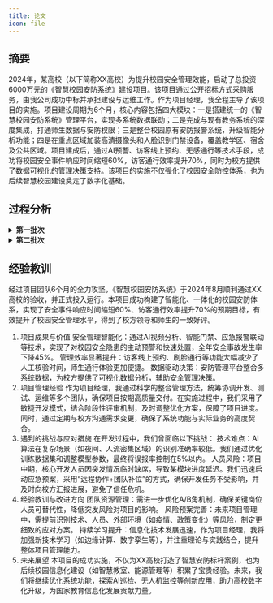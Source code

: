 ```yaml
---
title: 论文
icon: file
---
```


## 摘要
2024年，某高校（以下简称XX高校）为提升校园安全管理效能，启动了总投资6000万元的《智慧校园安防系统》建设项目。该项目通过公开招标方式采购服务，由我公司成功中标并承担建设与运维工作。作为项目经理，我全程主导了该项目的实施。项目建设周期为6个月，核心内容包括四大模块：一是搭建统一的《智慧校园安防系统》管理平台，实现多系统数据联动；二是完成与现有教务系统的深度集成，打通师生数据与安防权限；三是整合校园原有安防报警系统，升级智能分析功能；四是在重点区域加装高清摄像头和人脸识别门禁设备，覆盖教学区、宿舍及公共区域。项目建成后，通过AI预警、访客线上预约、无感通行等技术手段，成功将校园安全事件响应时间缩短60%，访客通行效率提升70%，同时为校方提供了数据可视化的管理决策支持。该项目的实施不仅强化了校园安全防控体系，也为后续智慧校园建设奠定了数字化基础。


## 过程分析

<details> 
    <summary><b>第一批次</b></summary>

::: tabs
@tab 整合管理
<!-- @include: ./整合管理.md -->
@tab 沟通管理
<!-- @include: ./沟通管理.md -->
@tab 采购管理
<!-- @include: ./采购管理.md -->
@tab 范围管理
<!-- @include: ./范围管理.md -->
:::

</details>

<details> 
    <summary><b>第二批次</b></summary>

::: tabs
@tab 质量管理
<!-- @include: ./质量管理.md -->
@tab 风险管理
<!-- @include: ./风险管理.md -->
@tab 资源管理
<!-- @include: ./资源管理.md -->
@tab 干系人管理
<!-- @include: ./干系人管理.md -->
:::

</details>





## 经验教训
经过项目团队6个月的全力攻坚，《智慧校园安防系统》于2024年8月顺利通过XX高校的验收，并正式投入运行。本项目成功构建了智能化、一体化的校园安防体系，实现了安全事件响应时间缩短60%、访客通行效率提升70%的预期目标，有效提升了校园安全管理水平，得到了校方领导和师生的一致好评。
1. 项目成果与价值
安全管理智能化：通过AI视频分析、智能门禁、应急报警联动等技术，实现了对校园安全隐患的主动预警和快速处置，全年安全事故发生率下降45%。
管理效率显著提升：访客线上预约、刷脸通行等功能大幅减少了人工核验时间，师生通行体验更加便捷。
数据驱动决策：安防管理平台整合多系统数据，为校方提供了可视化数据分析，辅助安全管理决策。
2. 项目管理经验
作为项目经理，我通过科学的整合管理方法，统筹协调开发、测试、运维等多个团队，确保项目按期高质量交付。在实施过程中，我们采用了敏捷开发模式，结合阶段性评审机制，及时调整优化方案，保障了项目进度。同时，通过定期与校方沟通需求变更，确保了系统功能与实际业务的高度契合。
3. 遇到的挑战与应对措施
在开发过程中，我们曾面临以下挑战：
技术难点：AI算法在复杂场景（如夜间、人流密集区域）的识别准确率较低。我们通过优化训练数据集和调整模型参数，最终将误报率控制在5%以内。
人员风险：项目中期，核心开发人员因突发情况临时缺席，导致某模块进度延迟。我们迅速启动应急预案，采用“远程协作+团队补位”的方式，确保开发任务不受影响，并及时向校方汇报进展，避免了信任危机。
4. 经验教训与改进方向
团队资源管理：需进一步优化A/B角机制，确保关键岗位人员可替代性，降低突发风险对项目的影响。
风险预案完善：未来项目管理中，需提前识别技术、人员、外部环境（如疫情、政策变化）等风险，制定更细致的应对方案。
持续学习提升：信息化技术发展迅速，作为项目经理，我将加强新技术学习（如边缘计算、数字孪生等），并注重理论与实践结合，提升整体项目管理能力。
5. 未来展望
本项目的成功实施，不仅为XX高校打造了智慧安防标杆案例，也为后续校园信息化建设（如智慧教室、能源管理等）积累了宝贵经验。未来，我们将继续优化系统功能，探索AI巡检、无人机监控等创新应用，助力高校数字化升级，为国家教育信息化发展贡献力量。